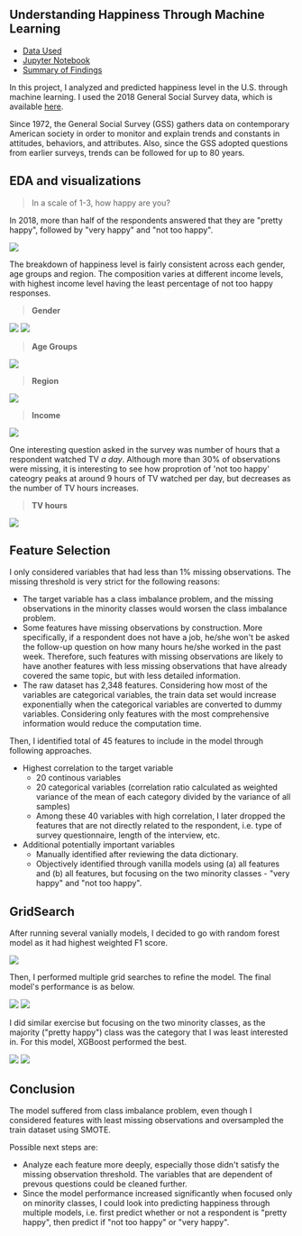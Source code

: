 ## Understanding Happiness Through Machine Learning

- [Data Used](https://github.com/wendysjkim/dsc-mod-5-project-online-ds-pt-051319/blob/work/GSS2018.dta)
- [Jupyter Notebook](https://github.com/wendysjkim/dsc-mod-5-project-online-ds-pt-051319/blob/work/analysis.ipynb)
- [Summary of Findings](https://github.com/wendysjkim/dsc-mod-5-project-online-ds-pt-051319/blob/work/presentation.pdf)

In this project, I analyzed and predicted happiness level in the U.S. through machine learning. I used the 2018 General Social Survey data, which is available [here](https://gss.norc.org).

Since 1972, the General Social Survey (GSS) gathers data on contemporary American society in order to monitor and explain trends and constants in attitudes, behaviors, and attributes. Also, since the GSS adopted questions from earlier surveys, trends can be followed for up to 80 years.


## EDA and visualizations

> In a scale of 1-3, how happy are you?

In 2018, more than half of the respondents answered that they are "pretty happy", followed by "very happy" and "not too happy".

![](https://github.com/wendysjkim/dsc-mod-5-project-online-ds-pt-051319/blob/work/images/Happiness.png)

The breakdown of happiness level is fairly consistent across each gender, age groups and region. The composition varies at different income levels, with highest income level having the least percentage of not too happy responses.

> **Gender**


![](https://github.com/wendysjkim/dsc-mod-5-project-online-ds-pt-051319/blob/work/images/gender.png)
![](https://github.com/wendysjkim/dsc-mod-5-project-online-ds-pt-051319/blob/work/images/Legend.png)

> **Age Groups**


![](https://github.com/wendysjkim/dsc-mod-5-project-online-ds-pt-051319/blob/work/images/age.png)
> **Region**


![](https://github.com/wendysjkim/dsc-mod-5-project-online-ds-pt-051319/blob/work/images/region.png)

> **Income**


![](https://github.com/wendysjkim/dsc-mod-5-project-online-ds-pt-051319/blob/work/images/income.png)

One interesting question asked in the survey was number of hours that a respondent watched TV *a day*. Although more than 30% of observations were missing, it is interesting to see how proprotion of 'not too happy' cateogry peaks at around 9 hours of TV watched per day, but decreases as the number of TV hours increases.

>**TV hours**


![](https://github.com/wendysjkim/dsc-mod-5-project-online-ds-pt-051319/blob/work/images/tv.png)

## Feature Selection
I only considered variables that had less than 1% missing observations. The missing threshold is very strict for the following reasons:
- The target variable has a class imbalance problem, and the missing observations in the minority classes would worsen the class imbalance problem.
- Some features have missing observations by construction. More specifically, if a respondent does not have a job, he/she won't be asked the follow-up question on how many hours he/she worked in the past week. Therefore, such features with missing observations are likely to have another features with less missing observations that have already covered the same topic, but with less detailed information.
- The raw dataset has 2,348 features. Considering how most of the variables are categorical variables, the train data set would increase exponentially when the categorical variables are converted to dummy variables. Considering only features with the most comprehensive information would reduce the computation time.

Then, I identified total of 45 features to include in the model through following approaches.

- Highest correlation to the target variable
   - 20 continous variables
   - 20 categorical variables (correlation ratio calculated as weighted variance of the mean of each category divided by the variance of all samples)
   - Among these 40 variables with high correlation, I later dropped the features that are not directly related to the respondent, i.e. type of survey questionnaire, length of the interview, etc.
- Additional potentially important variables 
   - Manually identified after reviewing the data dictionary.
   - Objectively identified through vanilla models using (a) all features and (b) all features, but focusing on the two minority classes - "very happy" and "not too happy".
   
## GridSearch
After running several vanially models, I decided to go with random forest model as it had highest weighted F1 score.

![](https://github.com/wendysjkim/dsc-mod-5-project-online-ds-pt-051319/blob/work/images/corr_vanilla.png)


Then, I performed multiple grid searches to refine the model. The final model's performance is as below.


![](https://github.com/wendysjkim/dsc-mod-5-project-online-ds-pt-051319/blob/work/images/corr_final_cm.png)
![](https://github.com/wendysjkim/dsc-mod-5-project-online-ds-pt-051319/blob/work/images/corr_final_featimp.png)



I did similar exercise but focusing on the two minority classes, as the majority ("pretty happy") class was the category that I was least interested in. For this model, XGBoost performed the best.

![](https://github.com/wendysjkim/dsc-mod-5-project-online-ds-pt-051319/blob/work/images/bi_final_cm.png)
![](https://github.com/wendysjkim/dsc-mod-5-project-online-ds-pt-051319/blob/work/images/bi_final_featimp.png)

## Conclusion
The model suffered from class imbalance problem, even though I considered features with least missing observations and oversampled the train dataset using SMOTE. 

Possible next steps are:
- Analyze each feature more deeply, especially those didn't satisfy the missing observation threshold. The variables that are dependent of prevous questions could be cleaned further.
- Since the model performance increased significantly when focused only on minority classes, I could look into predicting happiness through multiple models, i.e. first predict whether or not a respondent is "pretty happy", then predict if "not too happy" or "very happy".

